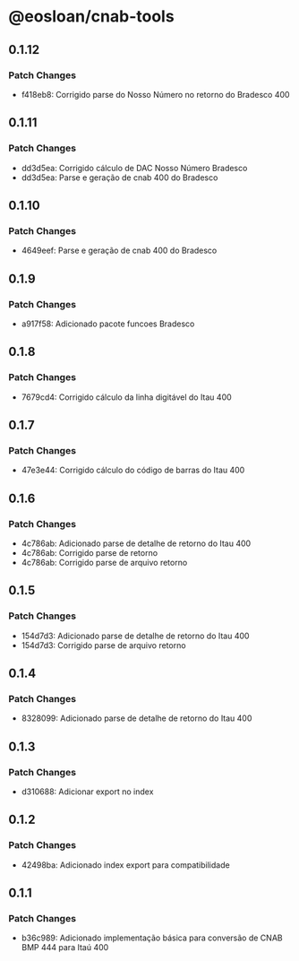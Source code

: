 # @eosloan/cnab-tools

## 0.1.12

### Patch Changes

- f418eb8: Corrigido parse do Nosso Número no retorno do Bradesco 400

## 0.1.11

### Patch Changes

- dd3d5ea: Corrigido cálculo de DAC Nosso Número Bradesco
- dd3d5ea: Parse e geração de cnab 400 do Bradesco

## 0.1.10

### Patch Changes

- 4649eef: Parse e geração de cnab 400 do Bradesco

## 0.1.9

### Patch Changes

- a917f58: Adicionado pacote funcoes Bradesco

## 0.1.8

### Patch Changes

- 7679cd4: Corrigido cálculo da linha digitável do Itau 400

## 0.1.7

### Patch Changes

- 47e3e44: Corrigido cálculo do código de barras do Itau 400

## 0.1.6

### Patch Changes

- 4c786ab: Adicionado parse de detalhe de retorno do Itau 400
- 4c786ab: Corrigido parse de retorno
- 4c786ab: Corrigido parse de arquivo retorno

## 0.1.5

### Patch Changes

- 154d7d3: Adicionado parse de detalhe de retorno do Itau 400
- 154d7d3: Corrigido parse de arquivo retorno

## 0.1.4

### Patch Changes

- 8328099: Adicionado parse de detalhe de retorno do Itau 400

## 0.1.3

### Patch Changes

- d310688: Adicionar export no index

## 0.1.2

### Patch Changes

- 42498ba: Adicionado index export para compatibilidade

## 0.1.1

### Patch Changes

- b36c989: Adicionado implementação básica para conversão de CNAB BMP 444 para Itaú 400
